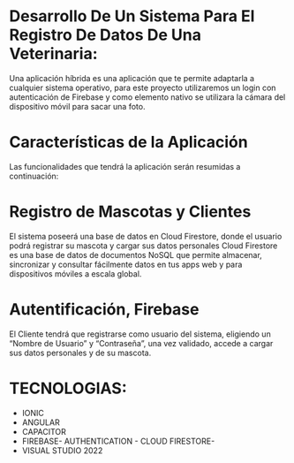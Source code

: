 
# Desarrollo De Un Sistema Para El Registro De Datos De Una Veterinaria:

Una aplicación híbrida es una aplicación que te permite adaptarla a cualquier sistema operativo, para este proyecto utilizaremos un login con autenticación de Firebase y como elemento nativo se utilizara la cámara del dispositivo móvil para sacar una foto. 

# Características de la Aplicación
 
Las funcionalidades que tendrá la aplicación serán resumidas a continuación: 

# Registro de Mascotas y Clientes 

El sistema poseerá una base de datos en Cloud Firestore, donde el usuario podrá registrar su mascota y cargar sus datos personales
Cloud Firestore es una base de datos de documentos NoSQL que permite almacenar, sincronizar y consultar fácilmente datos en tus apps web y para dispositivos móviles a escala global.

# Autentificación, Firebase 

El Cliente tendrá que registrarse como usuario del sistema, eligiendo un “Nombre de Usuario” y “Contraseña”, una vez validado, accede a cargar sus datos personales y de su mascota.

# TECNOLOGIAS:
- IONIC
- ANGULAR
- CAPACITOR
- FIREBASE- AUTHENTICATION - CLOUD FIRESTORE-
- VISUAL STUDIO 2022


